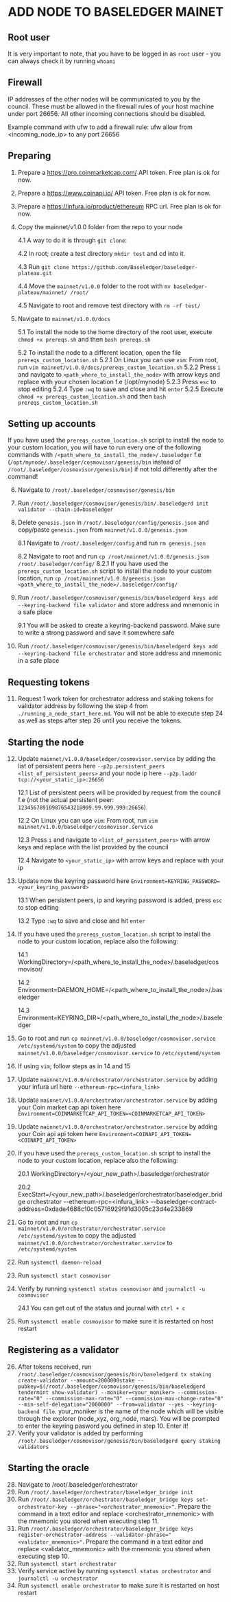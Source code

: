 # ADD NODE TO BASELEDGER MAINET

## Root user
It is very important to note, that you have to be logged in as `root` user - you can always check it by running `whoami`

## Firewall

IP addresses of the other nodes will be communicated to you by the council. These must be allowed in the firewall rules of your host machine under port 26656. All other incoming connections should be disabled.

Example command with ufw to add a firewall rule: 
ufw allow from <incoming_node_ip> to any port 26656

## Preparing

1. Prepare a https://pro.coinmarketcap.com/ API token. Free plan is ok for now.
2. Prepare a https://www.coinapi.io/ API token. Free plan is ok for now.
3. Prepare a https://infura.io/product/ethereum RPC url. Free plan is ok for now.
4. Copy the mainnet/v1.0.0 folder from the repo to your node

    4.1 A way to do it is through `git clone`:

    4.2 In root; create a test directory `mkdir test` and cd into it.

    4.3 Run `git clone https://github.com/Baseledger/baseledger-plateau.git`

    4.4 Move the `mainnet/v1.0.0` folder to the root with `mv baseledger-plateau/mainnet/ /root/`

    4.5 Navigate to root and remove test directory with `rm -rf test/`

5. Navigate to `mainnet/v1.0.0/docs` 
    
    5.1 To install the node to the home directory of the root user, execute `chmod +x prereqs.sh` and then `bash prereqs.sh` 
    
    5.2 To install the node to a different location, open the file `prereqs_custom_location.sh` 
        5.2.1 On Linux you can use `vim`: From root, run `vim mainnet/v1.0.0/docs/prereqs_custom_location.sh`
        5.2.2 Press `i` and navigate to `<path_where_to_install_the_node>` with arrow keys and replace with your chosen location f.e (/opt/mynode)
        5.2.3 Press `esc` to stop editing
        5.2.4 Type `:wq` to save and close and hit `enter`
        5.2.5 Execute `chmod +x prereqs_custom_location.sh` and then `bash prereqs_custom_location.sh` 


## Setting up accounts

If you have used the `prereqs_custom_location.sh` script to install the node to your custom location, you will have to run every one of the following commands with `/<path_where_to_install_the_node>/.baseledger` f.e (`/opt/mynode/.baseledger/cosmovisor/genesis/bin` instead of `/root/.baseledger/cosmovisor/genesis/bin`) if not told differently after the command!


6. Navigate to `/root/.baseledger/cosmovisor/genesis/bin`
7. Run `/root/.baseledger/cosmovisor/genesis/bin/.baseledgerd init validator --chain-id=baseledger`
8. Delete `genesis.json` in `/root/.baseledger/config/genesis.json` and copy/paste `genesis.json` from `mainnet/v1.0.0/genesis.json`

    8.1 Navigate to `/root/.baseledger/config` and run `rm genesis.json`

    8.2 Navigate to root and run `cp /root/mainnet/v1.0.0/genesis.json /root/.baseledger/config/`
        8.2.1 If you have used the `prereqs_custom_location.sh` script to install the node to your custom location, run `cp /root/mainnet/v1.0.0/genesis.json <path_where_to_install_the_node>/.baseledger/config/` 

9. Run `/root/.baseledger/cosmovisor/genesis/bin/baseledgerd keys add --keyring-backend file validator` and store address and mnemonic in a safe place
    
    9.1 You will be asked to create a keyring-backend password. Make sure to write a strong password and save it somewhere safe

10. Run `/root/.baseledger/cosmovisor/genesis/bin/baseledgerd keys add --keyring-backend file orchestrator` and store address and mnemonic in a safe place

## Requesting tokens

11. Request 1 work token for orchestrator address and staking tokens for validator address by following the step 4 from `./running_a_node_start_here.md`. You will not be able to execute step 24 as well as steps after step 26 until you receive the tokens.

## Starting the node

12. Update `mainnet/v1.0.0/baseledger/cosmovisor.service` by adding the list of persistent peers here `--p2p.persistent_peers <list_of_persistent_peers>` and your node ip here `--p2p.laddr tcp://<your_static_ip>:26656`

    12.1 List of persistent peers will be provided by request from the council f.e (not the actual persistent peer: `12345678910987654321@999.99.999.999:26656`)

    12.2 On Linux you can use `vim`: From root, run `vim mainnet/v1.0.0/baseledger/cosmovisor.service`

    12.3 Press `i` and navigate to `<list_of_persistent_peers>` with arrow keys and replace with the list provided by the council

    12.4 Navigate to `<your_static_ip>` with arrow keys and replace with your ip

13. Update now the keyring password here `Environment=KEYRING_PASSWORD=<your_keyring_password>`

    13.1 When persistent peers, ip and keyring password is added, press `esc` to stop editing

    13.2 Type `:wq` to save and close and hit `enter`

14. If you have used the `prereqs_custom_location.sh` script to install the node to your custom location, replace also the following:
    
    14.1 WorkingDirectory=/<path_where_to_install_the_node>/.baseledger/cosmovisor/
    
    14.2 Environment=DAEMON_HOME=/<path_where_to_install_the_node>/.baseledger
    
    14.3 Environment=KEYRING_DIR=/<path_where_to_install_the_node>/.baseledger

15. Go to root and run `cp mainnet/v1.0.0/baseledger/cosmovisor.service /etc/systemd/system` to copy the adjusted `mainnet/v1.0.0/baseledger/cosmovisor.service` to `/etc/systemd/system`
16. If using `vim`; follow steps as in 14 and 15
17. Update `mainnet/v1.0.0/orchestrator/orchestrator.service` by adding your infura url here `--ethereum-rpc=<infura_link>`
18. Update `mainnet/v1.0.0/orchestrator/orchestrator.service` by adding your Coin market cap api token here `Environment=COINMARKETCAP_API_TOKEN=<COINMARKETCAP_API_TOKEN>`
19. Update `mainnet/v1.0.0/orchestrator/orchestrator.service` by adding your Coin api api token here `Environment=COINAPI_API_TOKEN=<COINAPI_API_TOKEN>`
20. If you have used the `prereqs_custom_location.sh` script to install the node to your custom location, replace also the following:
    
    20.1 WorkingDirectory=/<your_new_path>/.baseledger/orchestrator
    
    20.2 ExecStart=/<your_new_path>/.baseledger/orchestrator/baseledger_bridge orchestrator --ethereum-rpc=<infura_link> --baseledger-contract-address=0xdade4688c10c05716929f91d3005c23d4e233869

21. Go to root and run `cp mainnet/v1.0.0/orchestrator/orchestrator.service /etc/systemd/system` to copy the adjusted `mainnet/v1.0.0/orchestrator/orchestrator.service` to `/etc/systemd/system`
22. Run `systemctl daemon-reload`
23. Run `systemctl start cosmovisor`
24. Verify by running `systemctl status cosmovisor` and `journalctl -u cosmovisor`

    24.1 You can get out of the status and journal with `ctrl + c`

25. Run `systemctl enable cosmovisor` to make sure it is restarted on host restart

## Registering as a validator

26. After tokens received, run `/root/.baseledger/cosmovisor/genesis/bin/baseledgerd tx staking create-validator --amount=2000000stake --pubkey=$(/root/.baseledger/cosmovisor/genesis/bin/baseledgerd tendermint show-validator) --moniker=<your_moniker> --commission-rate="0" --commission-max-rate="0" --commission-max-change-rate="0" --min-self-delegation="2000000" --from=validator --yes --keyring-backend file`. your_moniker is the name of the node which will be visible through the explorer (node_xyz, org_node, mars). You will be prompted to enter the keyring pasword you defined in step 10. Enter it!
27. Verify your validator is added by performing `/root/.baseledger/cosmovisor/genesis/bin/baseledgerd query staking validators`

## Starting the oracle

28. Navigate to /root/.baseledger/orchestrator
29. Run `/root/.baseledger/orchestrator/baseledger_bridge init`
30. Run `/root/.baseledger/orchestrator/baseledger_bridge keys set-orchestrator-key --phrase="<orchestrator_mnemonic>"`. Prepare the command in a text editor and replace <orchestrator_mnemonic>  with the mnemonic you stored when executing step 11.
31. Run `/root/.baseledger/orchestrator/baseledger_bridge keys register-orchestrator-address --validator-phrase="<validator_mnemonic>"`. Prepare the command in a text editor and replace <validator_mnemonic>  with the mnemonic you stored when executing step 10.
32. Run `systemctl start orchestrator`
33. Verify service active by running `systemctl status orchestrator` and `journalctl -u orchestrator`
34. Run `systemctl enable orchestrator` to make sure it is restarted on host restart
